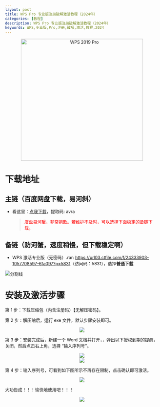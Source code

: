 ```yaml
---
layout: post
title: WPS Pro 专业版注册破解激活教程（2024年）
categories: [教程]
description: WPS Pro 专业版注册破解激活教程（2024年）
keywords: WPS,专业版,Pro,注册,破解,激活,教程,2024
---
```


<div align="center"><img src="https://s21.ax1x.com/2024/04/18/pFzgt4e.png" alt="WPS 2019 Pro" width="400px" height="auto"></div>

# 下载地址

## 主链（百度网盘下载，易河斜）

- 看这里：[点我下载](https://pan.baidu.com/s/1qZRtufNxueSwGGkzsLIB5A?pwd=avra)，提取码: avra

  > <p style="color:red" >度盘易河蟹，非常抱歉。若维护不及时，可以选择下面稳定的备链下载。</p>

## 备链（防河蟹，速度稍慢，但下载稳定啊）

- WPS 激活专业版（无密码）.rar: <https://url03.ctfile.com/f/24333903-1057708597-6fa097?p=5831>（访问码：5831），选择**普通下载**

![分割线](https://pic.imgdb.cn/item/6612476468eb935713c85291.gif)

# 安装及激活步骤

第 1 步：下载压缩包（内含注册码）【无解压密码】。

第 2 步：解压缩后，运行 exe 文件，默认步骤安装即可。

<div align="center"><img src="https://s21.ax1x.com/2024/04/18/pFzcAFe.png"></div>

第 3 步：安装完成后，新建一个 Word 文档并打开，，弹出以下授权到期的提醒，关闭，然后点击右上角，选择 “输入序列号”。

<div align="center"><img src="https://s21.ax1x.com/2024/04/18/pFzcGWj.png"></div>

<div align="center"><img src="https://s21.ax1x.com/2024/04/18/pFzcUO0.png"></div>

第 4 步：输入序列号，可看到如下图所示不再存在限制，点击确认即可激活。

<div align="center"><img src="https://s21.ax1x.com/2024/04/18/pFzcWm6.png"></div>

大功告成！！！愉快地使用吧！！！

<div align="center"><img src="https://pic.imgdb.cn/item/661a35e868eb93571333b3c3.gif"></div>
